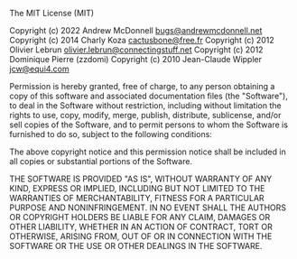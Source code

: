 The MIT License (MIT)

Copyright (c) 2022 Andrew McDonnell <bugs@andrewmcdonnell.net>
Copyright (c) 2014 Charly Koza <cactusbone@free.fr>
Copyright (c) 2012 Olivier Lebrun <olivier.lebrun@connectingstuff.net>
Copyright (c) 2012 Dominique Pierre (zzdomi)
Copyright (c) 2010 Jean-Claude Wippler <jcw@equi4.com>

Permission is hereby granted, free of charge, to any person obtaining a copy of
this software and associated documentation files (the "Software"), to deal in
the Software without restriction, including without limitation the rights to
use, copy, modify, merge, publish, distribute, sublicense, and/or sell copies of
the Software, and to permit persons to whom the Software is furnished to do so,
subject to the following conditions:

The above copyright notice and this permission notice shall be included in all
copies or substantial portions of the Software.

THE SOFTWARE IS PROVIDED "AS IS", WITHOUT WARRANTY OF ANY KIND, EXPRESS OR
IMPLIED, INCLUDING BUT NOT LIMITED TO THE WARRANTIES OF MERCHANTABILITY, FITNESS
FOR A PARTICULAR PURPOSE AND NONINFRINGEMENT. IN NO EVENT SHALL THE AUTHORS OR
COPYRIGHT HOLDERS BE LIABLE FOR ANY CLAIM, DAMAGES OR OTHER LIABILITY, WHETHER
IN AN ACTION OF CONTRACT, TORT OR OTHERWISE, ARISING FROM, OUT OF OR IN
CONNECTION WITH THE SOFTWARE OR THE USE OR OTHER DEALINGS IN THE SOFTWARE.
